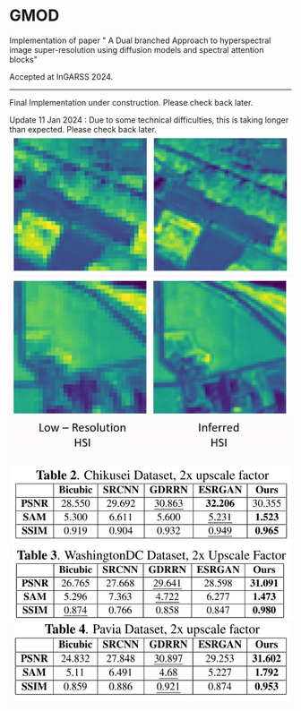 # GMOD
Implementation of paper " A Dual branched Approach to hyperspectral image super-resolution using diffusion models and spectral attention blocks" 

Accepted at InGARSS 2024.

---

Final Implementation under construction. Please check back later. 

Update 11 Jan 2024 : Due to some technical difficulties, this is taking longer than expected. Please check back later. 
![image results](/readme_resources/image_results.jpg)

![table results](/readme_resources/metrics_results.jpg)

